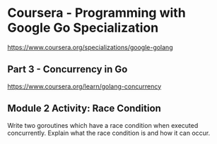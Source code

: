 # Coursera - Programming with Google Go Specialization
https://www.coursera.org/specializations/google-golang

## Part 3 - Concurrency in Go
https://www.coursera.org/learn/golang-concurrency


## Module 2 Activity: Race Condition

Write two goroutines which have a race condition when executed concurrently. Explain what the race condition is and how it can occur.
